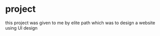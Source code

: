 # project
this project was given to me by elite path 
which was to design a website using UI design
